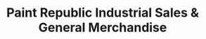 ---
title: "Paint Republic Industrial Sales & General Merchandise"
url: /imus/paint-republic-industrial-sales-and-general-merchandise/
shop: paint
---